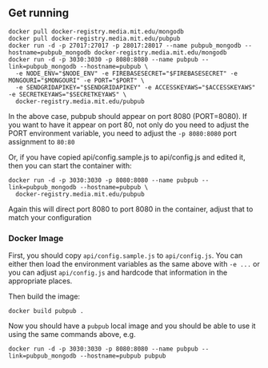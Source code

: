 ## Get running

    docker pull docker-registry.media.mit.edu/mongodb
    docker pull docker-registry.media.mit.edu/pubpub
    docker run -d -p 27017:27017 -p 28017:28017 --name pubpub_mongodb --hostname=pubpub_mongodb docker-registry.media.mit.edu/mongodb
    docker run -d -p 3030:3030 -p 8080:8080 --name pubpub --link=pubpub_mongodb --hostname=pubpub \
      -e NODE_ENV="$NODE_ENV" -e FIREBASESECRET="$FIREBASESECRET" -e MONGOURI="$MONGOURI" -e PORT="$PORT" \
      -e SENDGRIDAPIKEY="$SENDGRIDAPIKEY" -e ACCESSKEYAWS="$ACCESSKEYAWS" -e SECRETKEYAWS="$SECRETKEYAWS" \
      docker-registry.media.mit.edu/pubpub

In the above case, pubpub should appear on port 8080 (PORT=8080). If you want to have it appear on port 80, not only do you need to adjust the PORT environment variable, you need to adjust the `-p 8080:8080` port assignment to `80:80`

Or, if you have copied api/config.sample.js to api/config.js and edited it, then you can start the container with:

    docker run -d -p 3030:3030 -p 8080:8080 --name pubpub --link=pubpub_mongodb --hostname=pubpub \
      docker-registry.media.mit.edu/pubpub

Again this will direct port 8080 to port 8080 in the container, adjust that to match your configuration

### Docker Image

First, you should copy `api/config.sample.js` to `api/config.js`. You can either then load the environment variables as the same above with `-e ...` or you can adjust `api/config.js` and hardcode that information in the appropriate places.

Then build the image:

    docker build pubpub .

Now you should have a `pubpub` local image and you should be able to use it using the same commands above, e.g.

    docker run -d -p 3030:3030 -p 8080:8080 --name pubpub --link=pubpub_mongodb --hostname=pubpub pubpub
